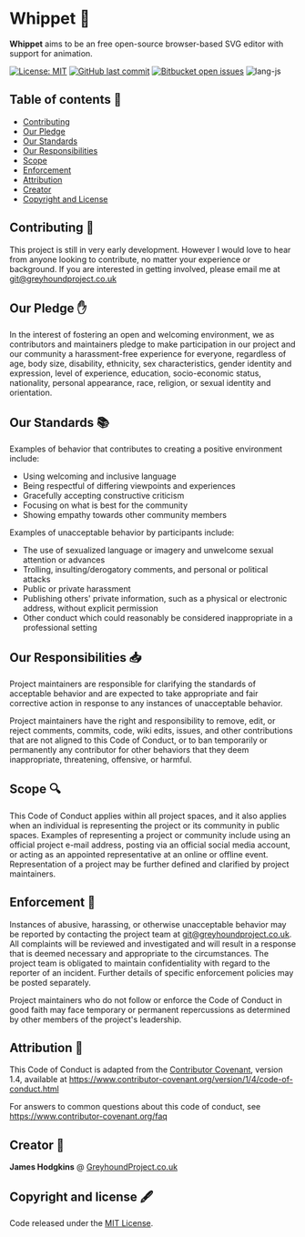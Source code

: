 # Whippet 🦴
**Whippet** aims to be an free open-source browser-based SVG editor with support for animation.

[![License: MIT](https://img.shields.io/badge/License-MIT-blue.svg)](https://github.com/GreyhoundProject/whippet/blob/main/LICENSE)
[![GitHub last commit](https://img.shields.io/github/last-commit/greyhoundproject/whippet)](https://github.com/GreyhoundProject/whippet)
[![Bitbucket open issues](https://img.shields.io/bitbucket/issues-raw/greyhoundproject/whippet)](https://github.com/GreyhoundProject/whippet/issues)
![lang-js](https://img.shields.io/badge/Language-JS-yellow)

## Table of contents 📖

- [Contributing](#contributing-)
- [Our Pledge](#our-pledge-)
- [Our Standards](#our-standards-)
- [Our Responsibilities](#our-responsibilities-)
- [Scope](#scope-)
- [Enforcement](#enforcement-)
- [Attribution](#attribution-)
- [Creator](#creator-)
- [Copyright and License](#copyright-and-license-)


## Contributing 🌲

This project is still in very early development. However I would love to hear from
anyone looking to contribute, no matter your experience or background. If you are
interested in getting involved, please email me at git@greyhoundproject.co.uk


## Our Pledge ✋

In the interest of fostering an open and welcoming environment, we as
contributors and maintainers pledge to make participation in our project and
our community a harassment-free experience for everyone, regardless of age, body
size, disability, ethnicity, sex characteristics, gender identity and expression,
level of experience, education, socio-economic status, nationality, personal
appearance, race, religion, or sexual identity and orientation.


## Our Standards 📚

Examples of behavior that contributes to creating a positive environment
include:

* Using welcoming and inclusive language
* Being respectful of differing viewpoints and experiences
* Gracefully accepting constructive criticism
* Focusing on what is best for the community
* Showing empathy towards other community members

Examples of unacceptable behavior by participants include:

* The use of sexualized language or imagery and unwelcome sexual attention or
  advances
* Trolling, insulting/derogatory comments, and personal or political attacks
* Public or private harassment
* Publishing others' private information, such as a physical or electronic
  address, without explicit permission
* Other conduct which could reasonably be considered inappropriate in a
  professional setting


## Our Responsibilities 📥

Project maintainers are responsible for clarifying the standards of acceptable
behavior and are expected to take appropriate and fair corrective action in
response to any instances of unacceptable behavior.

Project maintainers have the right and responsibility to remove, edit, or
reject comments, commits, code, wiki edits, issues, and other contributions
that are not aligned to this Code of Conduct, or to ban temporarily or
permanently any contributor for other behaviors that they deem inappropriate,
threatening, offensive, or harmful.


## Scope 🔍

This Code of Conduct applies within all project spaces, and it also applies when
an individual is representing the project or its community in public spaces.
Examples of representing a project or community include using an official
project e-mail address, posting via an official social media account, or acting
as an appointed representative at an online or offline event. Representation of
a project may be further defined and clarified by project maintainers.


## Enforcement 🚨

Instances of abusive, harassing, or otherwise unacceptable behavior may be
reported by contacting the project team at git@greyhoundproject.co.uk. All
complaints will be reviewed and investigated and will result in a response that
is deemed necessary and appropriate to the circumstances. The project team is
obligated to maintain confidentiality with regard to the reporter of an incident.
Further details of specific enforcement policies may be posted separately.

Project maintainers who do not follow or enforce the Code of Conduct in good
faith may face temporary or permanent repercussions as determined by other
members of the project's leadership.


## Attribution 🙌

This Code of Conduct is adapted from the [Contributor Covenant][homepage], version 1.4,
available at https://www.contributor-covenant.org/version/1/4/code-of-conduct.html

[homepage]: https://www.contributor-covenant.org

For answers to common questions about this code of conduct, see
https://www.contributor-covenant.org/faq


## Creator 🌱
**James Hodgkins** @ [GreyhoundProject.co.uk](https://www.greyhoundproject.co.uk)


## Copyright and license 🖋️
Code released under the [MIT License](https://github.com/GreyhoundProject/whippet/blob/main/LICENSE).
